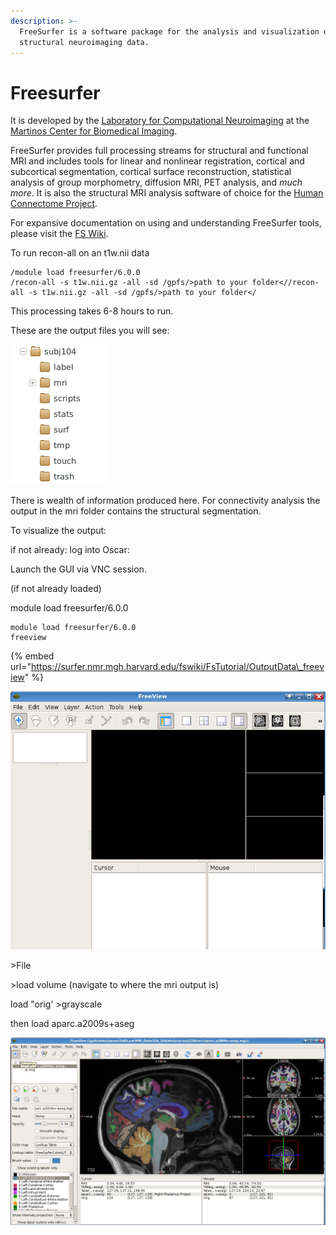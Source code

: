 ```yaml
---
description: >-
  FreeSurfer is a software package for the analysis and visualization of
  structural neuroimaging data.
---
```


# Freesurfer

It is developed by the [Laboratory for Computational Neuroimaging](https://www.martinos.org/lab/lcn) at the [Martinos Center for Biomedical Imaging](https://www.nmr.mgh.harvard.edu/).

FreeSurfer provides full processing streams for structural and functional MRI and includes tools for linear and nonlinear registration, cortical and subcortical segmentation, cortical surface reconstruction, statistical analysis of group morphometry, diffusion MRI, PET analysis, and _much more_. It is also the structural MRI analysis software of choice for the [Human Connectome Project](http://www.humanconnectomeproject.org/about).

For expansive documentation on using and understanding FreeSurfer tools, please visit the [FS Wiki](https://surfer.nmr.mgh.harvard.edu/fswiki). 

To run recon-all on an t1w.nii data

```text
/module load freesurfer/6.0.0
/recon-all -s t1w.nii.gz -all -sd /gpfs/>path to your folder<//recon-all -s t1w.nii.gz -all -sd /gpfs/>path to your folder</
```

This processing takes 6-8 hours to run.

These are the output files you will see:

![](../.gitbook/assets/screen-shot-2020-10-22-at-8.23.29-am.png)

There is wealth of information produced here. For connectivity analysis the output in the mri folder contains the structural segmentation.

To visualize the output: 

if not already: log into Oscar:

 Launch the GUI via VNC session. 

\(if not already loaded\) 

module load freesurfer/6.0.0

```text
module load freesurfer/6.0.0
freeview
```

{% embed url="https://surfer.nmr.mgh.harvard.edu/fswiki/FsTutorial/OutputData\_freeview" %}



![](../.gitbook/assets/screen-shot-2020-10-22-at-8.35.03-am.png)

&gt;File

&gt;load volume  \(navigate to where the mri output is\)

load "orig' &gt;grayscale

then load aparc.a2009s+aseg

![](../.gitbook/assets/screen-shot-2020-10-22-at-9.16.35-am.png)









